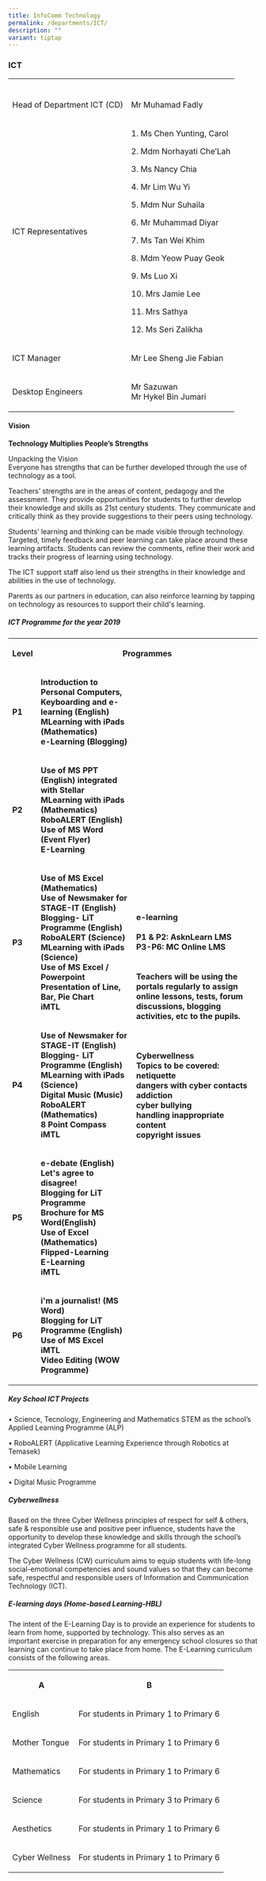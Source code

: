 ```yaml
---
title: InfoComm Technology
permalink: /departments/ICT/
description: ""
variant: tiptap
---
```

<h3>ICT</h3><table><tbody><tr><th rowspan="1" colspan="1"><p></p></th><th rowspan="1" colspan="1"><p></p></th></tr><tr><td rowspan="1" colspan="1"><p>Head of Department ICT (CD)</p></td><td rowspan="1" colspan="1"><p>Mr Muhamad Fadly </p></td></tr><tr><td rowspan="1" colspan="1"><p>ICT Representatives</p></td><td rowspan="1" colspan="1"><p>1. Ms Chen Yunting, Carol</p><p>2. Mdm Norhayati Che’Lah</p><p>3. Ms Nancy Chia</p><p>4. Mr Lim Wu Yi</p><p>5. Mdm Nur Suhaila</p><p>6. Mr Muhammad Diyar</p><p>7. Ms Tan Wei Khim</p><p>8. Mdm Yeow Puay Geok</p><p>9. Ms Luo Xi</p><p>10. Mrs Jamie Lee</p><p>11. Mrs Sathya</p><p>12. Ms Seri Zalikha</p></td></tr><tr><td rowspan="1" colspan="1"><p>ICT Manager</p></td><td rowspan="1" colspan="1"><p>Mr Lee Sheng Jie Fabian</p></td></tr><tr><td rowspan="1" colspan="1"><p>Desktop Engineers</p></td><td rowspan="1" colspan="1"><p>Mr Sazuwan<br>Mr Hykel Bin Jumari</p></td></tr></tbody></table><h4>Vision</h4><p><strong>Technology Multiplies People’s Strengths</strong>&nbsp;</p><p>Unpacking the Vision <br>Everyone has strengths that can be further developed through the use of technology as a tool.&nbsp;</p><p>Teachers’ strengths are in the areas of content, pedagogy and the assessment. They provide opportunities for students to further develop their knowledge and skills as 21st century students. They communicate and critically think as they provide suggestions to their peers using technology.&nbsp;</p><p>Students’ learning and thinking can be made visible through technology. Targeted, timely feedback and peer learning can take place around these learning artifacts. Students can review the comments, refine their work and tracks their progress of learning using technology.</p><p>The ICT support staff also lend us their strengths in their knowledge and abilities in the use of technology.&nbsp;</p><p>Parents as our partners in education, can also reinforce learning by tapping on technology as resources to support their child's learning.&nbsp;</p><h5>ICT Programme for the year 2019</h5><table><tbody><tr><th rowspan="1" colspan="1"><p><strong>Level<br></strong></p></th><th rowspan="1" colspan="2"><p><strong>Programmes</strong></p></th></tr><tr><td rowspan="1" colspan="1"><p><strong>P1 <br></strong></p></td><td rowspan="1" colspan="1"><p><strong>Introduction to Personal Computers, Keyboarding and e-learning (English)<br>MLearning with iPads (Mathematics)<br>e-Learning (Blogging) <br></strong></p></td><td rowspan="6" colspan="1"><p><strong>e-learning<br><br>P1 &amp; P2: AsknLearn LMS<br>P3-P6: MC Online LMS<br><br><br>Teachers will be using the portals regularly to assign online lessons, tests, forum discussions, blogging activities, etc to the pupils.<br><br><br><br>Cyberwellness<br>Topics to be covered:<br>netiquette<br>dangers with cyber contacts<br>addiction<br>cyber bullying<br>handling inappropriate content<br>copyright issues</strong></p></td></tr><tr><td rowspan="1" colspan="1"><p><strong>P2 <br></strong></p></td><td rowspan="1" colspan="1"><p><strong>Use of MS PPT (English) integrated with Stellar<br>MLearning with iPads (Mathematics)<br>RoboALERT (English)<br>Use of MS Word (Event Flyer)<br>E-Learning <br></strong></p></td></tr><tr><td rowspan="1" colspan="1"><p><strong>P3 <br></strong></p></td><td rowspan="1" colspan="1"><p><strong>Use of MS Excel (Mathematics)<br>Use of Newsmaker for STAGE-IT (English)<br>Blogging- LiT Programme (English)<br>RoboALERT (Science)<br>MLearning with iPads (Science)<br>Use of MS Excel / Powerpoint<br>Presentation of Line, Bar, Pie Chart<br>iMTL <br></strong></p></td></tr><tr><td rowspan="1" colspan="1"><p><strong>P4 <br></strong></p></td><td rowspan="1" colspan="1"><p><strong>Use of Newsmaker for STAGE-IT (English)<br>Blogging- LiT Programme (English)<br>MLearning with iPads (Science)<br>Digital Music (Music)<br>RoboALERT (Mathematics)<br>8 Point Compass<br>iMTL <br></strong></p></td></tr><tr><td rowspan="1" colspan="1"><p><strong>P5 <br></strong></p></td><td rowspan="1" colspan="1"><p><strong>e-debate (English)<br>Let's agree to disagree!<br>Blogging for LiT Programme <br>Brochure for MS Word(English)<br>Use of Excel (Mathematics)<br>Flipped-Learning<br>E-Learning<br>iMTL <br></strong></p></td></tr><tr><td rowspan="1" colspan="1"><p><strong>P6 <br></strong></p></td><td rowspan="1" colspan="1"><p><strong>i'm a journalist! (MS Word)<br>Blogging for LiT Programme (English)<br>Use of MS Excel<br>iMTL<br>Video Editing (WOW Programme)</strong></p></td></tr></tbody></table><h5>Key School ICT Projects</h5><p>• Science, Tecnology, Engineering and Mathematics STEM as the school’s Applied Learning Programme (ALP)</p><p>• RoboALERT (Applicative Learning Experience through Robotics at Temasek)&nbsp;</p><p>• Mobile Learning&nbsp;&nbsp;</p><p>• Digital Music Programme</p><h5>Cyberwellness</h5><p>Based on the three Cyber Wellness principles of respect for self &amp; others, safe &amp; responsible use and positive peer influence, students have the opportunity to develop these knowledge and skills through the school’s integrated Cyber Wellness programme for all students.&nbsp;</p><p>The Cyber Wellness (CW) curriculum aims to equip students with life-long social-emotional competencies and sound values so that they can become safe, respectful and responsible users of Information and Communication Technology (ICT).</p><h5>E-learning days (Home-based Learning-HBL)</h5><p>The intent of the E-Learning Day is to provide an experience for students to learn from home,&nbsp;supported by technology. This also serves as an important exercise in preparation for any&nbsp;emergency school closures so that learning can continue to take place from home. The E-Learning curriculum consists of the following areas.</p><table><tbody><tr><th rowspan="1" colspan="1"><p>A</p></th><th rowspan="1" colspan="1"><p>B</p></th></tr><tr><td rowspan="1" colspan="1"><p>English</p></td><td rowspan="1" colspan="1"><p>For students in Primary 1 to Primary 6</p></td></tr><tr><td rowspan="1" colspan="1"><p>Mother Tongue</p></td><td rowspan="1" colspan="1"><p>For students in Primary 1 to Primary 6</p></td></tr><tr><td rowspan="1" colspan="1"><p>Mathematics</p></td><td rowspan="1" colspan="1"><p>For students in Primary 1 to Primary 6</p></td></tr><tr><td rowspan="1" colspan="1"><p>Science</p></td><td rowspan="1" colspan="1"><p>For students in Primary 3 to Primary 6</p></td></tr><tr><td rowspan="1" colspan="1"><p>Aesthetics</p></td><td rowspan="1" colspan="1"><p>For students in Primary 1 to Primary 6</p></td></tr><tr><td rowspan="1" colspan="1"><p>Cyber Wellness</p></td><td rowspan="1" colspan="1"><p>For students in Primary 1 to Primary 6</p></td></tr></tbody></table><p></p>